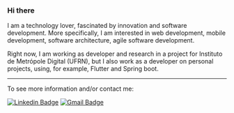 ### Hi there 

I am a technology lover, fascinated by innovation and software development. More specifically, I am interested in web development, mobile development, software architecture, agile software development.

Right now, I am working as developer and research in a project for Instituto de Metrópole Digital (UFRN), but I also work as a developer on personal projects, using,  for example, Flutter and Spring boot.

***

To see more information and/or contact me:

[![Linkedin Badge](https://img.shields.io/badge/-LinkedIn-blue?style=flat-square&logo=Linkedin&logoColor=white&link=https://www.linkedin.com/in/alef-emannuel)](https://www.linkedin.com/in/alef-emannuel)
[![Gmail Badge](https://img.shields.io/badge/-alefemannuelifrn@gmail.com-D44638?style=flat-square&logo=Gmail&logoColor=white&link=mailto:alefemannuelifrn@gmail.com)](mailto:alefemannuelifrn@gmail.com)


